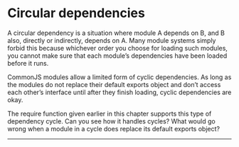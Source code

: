 # Circular dependencies

A circular dependency is a situation where module A depends on B, and B also, directly or indirectly, depends on A. Many module systems simply forbid this because whichever order you choose for loading such modules, you cannot make sure that each module’s dependencies have been loaded before it runs.

CommonJS modules allow a limited form of cyclic dependencies. As long as the modules do not replace their default exports object and don’t access each other’s interface until after they finish loading, cyclic dependencies are okay.

The require function given earlier in this chapter supports this type of dependency cycle. Can you see how it handles cycles? What would go wrong when a module in a cycle does replace its default exports object?

---
